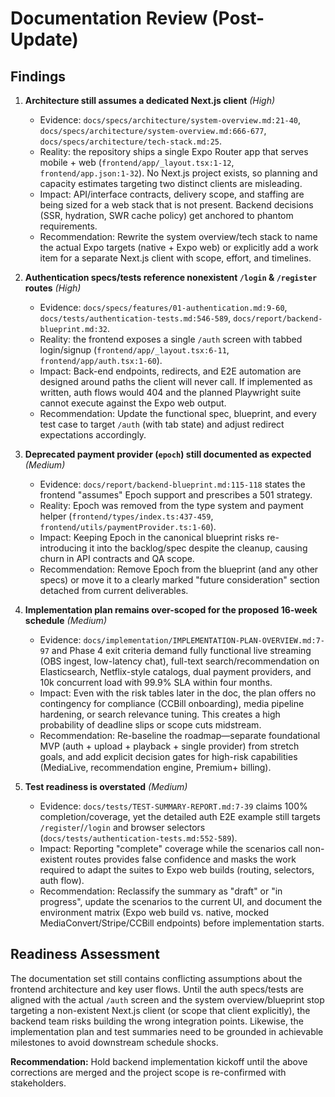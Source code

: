 # Documentation Review (Post-Update)

## Findings

1. **Architecture still assumes a dedicated Next.js client** *(High)*  
   - Evidence: `docs/specs/architecture/system-overview.md:21-40`, `docs/specs/architecture/system-overview.md:666-677`, `docs/specs/architecture/tech-stack.md:25`.  
   - Reality: the repository ships a single Expo Router app that serves mobile + web (`frontend/app/_layout.tsx:1-12`, `frontend/app.json:1-32`). No Next.js project exists, so planning and capacity estimates targeting two distinct clients are misleading.  
   - Impact: API/interface contracts, delivery scope, and staffing are being sized for a web stack that is not present. Backend decisions (SSR, hydration, SWR cache policy) get anchored to phantom requirements.  
   - Recommendation: Rewrite the system overview/tech stack to name the actual Expo targets (native + Expo web) or explicitly add a work item for a separate Next.js client with scope, effort, and timelines.

2. **Authentication specs/tests reference nonexistent `/login` & `/register` routes** *(High)*  
   - Evidence: `docs/specs/features/01-authentication.md:9-60`, `docs/tests/authentication-tests.md:546-589`, `docs/report/backend-blueprint.md:32`.  
   - Reality: the frontend exposes a single `/auth` screen with tabbed login/signup (`frontend/app/_layout.tsx:6-11`, `frontend/app/auth.tsx:1-60`).  
   - Impact: Back-end endpoints, redirects, and E2E automation are designed around paths the client will never call. If implemented as written, auth flows would 404 and the planned Playwright suite cannot execute against the Expo web output.  
   - Recommendation: Update the functional spec, blueprint, and every test case to target `/auth` (with tab state) and adjust redirect expectations accordingly.

3. **Deprecated payment provider (`epoch`) still documented as expected** *(Medium)*  
   - Evidence: `docs/report/backend-blueprint.md:115-118` states the frontend "assumes" Epoch support and prescribes a 501 strategy.  
   - Reality: Epoch was removed from the type system and payment helper (`frontend/types/index.ts:437-459`, `frontend/utils/paymentProvider.ts:1-60`).  
   - Impact: Keeping Epoch in the canonical blueprint risks re-introducing it into the backlog/spec despite the cleanup, causing churn in API contracts and QA scope.  
   - Recommendation: Remove Epoch from the blueprint (and any other specs) or move it to a clearly marked "future consideration" section detached from current deliverables.

4. **Implementation plan remains over-scoped for the proposed 16-week schedule** *(Medium)*  
   - Evidence: `docs/implementation/IMPLEMENTATION-PLAN-OVERVIEW.md:7-97` and Phase 4 exit criteria demand fully functional live streaming (OBS ingest, low-latency chat), full-text search/recommendation on Elasticsearch, Netflix-style catalogs, dual payment providers, and 10k concurrent load with 99.9% SLA within four months.  
   - Impact: Even with the risk tables later in the doc, the plan offers no contingency for compliance (CCBill onboarding), media pipeline hardening, or search relevance tuning. This creates a high probability of deadline slips or scope cuts midstream.  
   - Recommendation: Re-baseline the roadmap—separate foundational MVP (auth + upload + playback + single provider) from stretch goals, and add explicit decision gates for high-risk capabilities (MediaLive, recommendation engine, Premium+ billing).

5. **Test readiness is overstated** *(Medium)*  
   - Evidence: `docs/tests/TEST-SUMMARY-REPORT.md:7-39` claims 100% completion/coverage, yet the detailed auth E2E example still targets `/register`/`/login` and browser selectors (`docs/tests/authentication-tests.md:552-589`).  
   - Impact: Reporting "complete" coverage while the scenarios call non-existent routes provides false confidence and masks the work required to adapt the suites to Expo web builds (routing, selectors, auth flow).  
   - Recommendation: Reclassify the summary as "draft" or "in progress", update the scenarios to the current UI, and document the environment matrix (Expo web build vs. native, mocked MediaConvert/Stripe/CCBill endpoints) before implementation starts.

## Readiness Assessment

The documentation set still contains conflicting assumptions about the frontend architecture and key user flows. Until the auth specs/tests are aligned with the actual `/auth` screen and the system overview/blueprint stop targeting a non-existent Next.js client (or scope that client explicitly), the backend team risks building the wrong integration points. Likewise, the implementation plan and test summaries need to be grounded in achievable milestones to avoid downstream schedule shocks.

**Recommendation:** Hold backend implementation kickoff until the above corrections are merged and the project scope is re-confirmed with stakeholders.

